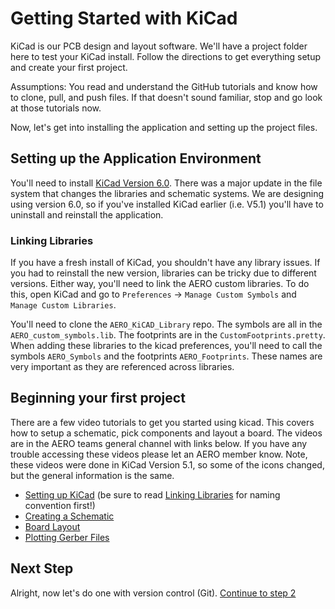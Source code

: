 # Getting Started with KiCad

KiCad is our PCB design and layout software. We'll have a project folder here to test your KiCad install. Follow the directions to get everything setup and create your first project. 

Assumptions: You read and understand the GitHub tutorials and know how to clone, pull, and push files. If that doesn't sound familiar, stop and go look at those tutorials now. 

Now, let's get into installing the application and setting up the project files.

## Setting up the Application Environment

You'll need to install [KiCad Version 6.0](https://www.kicad.org/download/). There was a major update in the file system that changes the libraries and schematic systems. We are designing using version 6.0, so if you've installed KiCad earlier (i.e. V5.1) you'll have to uninstall and reinstall the application.

### Linking Libraries

If you have a fresh install of KiCad, you shouldn't have any library issues. If you had to reinstall the new version, libraries can be tricky due to different versions. Either way, you'll need to link the AERO custom libraries. To do this, open KiCad and go to `Preferences` -> `Manage Custom Symbols` and `Manage Custom Libraries`. 

You'll need to clone the `AERO_KiCAD_Library` repo. The symbols are all in the `AERO_custom_symbols.lib`. The footprints are in the `CustomFootprints.pretty`. When adding these libraries to the kicad preferences, you'll need to call the symbols `AERO_Symbols` and the footprints `AERO_Footprints`. These names are very important as they are referenced across libraries.

## Beginning your first project

There are a few video tutorials to get you started using kicad. This covers how to setup a schematic, pick components and layout a board. The videos are in the AERO teams general channel with links below. If you have any trouble accessing these videos please let an AERO member know. Note, these videos were done in KiCad Version 5.1, so some of the icons changed, but the general information is the same.

 - [Setting up KiCad](https://web.microsoftstream.com/video/3cbb63a3-6bf1-4e11-8af3-7573031418f2) (be sure to read [Linking Libraries](#linking-libraries) for naming convention first!)
 - [Creating a Schematic](https://web.microsoftstream.com/video/889c0a42-7ca3-48a4-8e2d-93239870cec9)
 - [Board Layout](https://web.microsoftstream.com/video/b89a2ec7-5980-4a40-be36-78aff48dd095)
 - [Plotting Gerber Files](https://web.microsoftstream.com/video/cbaff215-120e-4109-a0d7-6708654a2546)

 ## Next Step

 Alright, now let's do one with version control (Git). [Continue to step 2](2_Modifying_KiCad_Files.md)